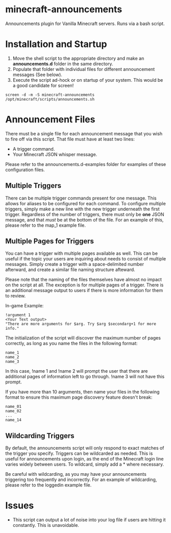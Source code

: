 # minecraft-announcements
Announcements plugin for Vanilla Minecraft servers. Runs via a bash script.

# Installation and Startup
1. Move the shell script to the appropriate directory and make an **announcements.d** folder in the same directory.
2. Populate that folder with individual files for different announcement messages (See below).
3. Execute the script ad-hock or on startup of your system. This would be a good candidate for screen!
````
screen -d -m -S minecraft-announcements /opt/minecraft/scripts/announcements.sh
````

# Announcement Files
There must be a single file for each announcement message that you wish to fire off via this script. That file must have at least two lines:
* A trigger command.
* Your Minecraft JSON whisper message.

Please refer to the announcements.d-examples folder for examples of these configuration files.

## Multiple Triggers
There can be multiple trigger commands present for one message. This allows for aliases to be configured for each command. To configure multiple triggers, simply make a new line with the new trigger underneath the first trigger. Regardless of the number of triggers, there must only be **one** JSON message, and that *must* be at the bottom of the file. For an example of this, please refer to the map_1 example file.

## Multiple Pages for Triggers
You can have a trigger with multiple pages available as well. This can be useful if the topic your users are inquiring about needs to consist of multiple messages. Simply create a trigger with a space-delimited number afterward, and create a similar file naming structure afteward.

Please note that the naming of the files themselves have almost no impact on the script at all. The exception is for multiple pages of a trigger. There is an additional message output to users if there is more information for them to review.

In-game Example:
````
!argument 1
<Your Text output>
"There are more arguments for $arg. Try $arg $secondarg+1 for more info."
````

The initialization of the script will discover the maximum number of pages correctly, as long as you name the files in the following format:

````
name_1
name_2
name_3
````

In this case, !name 1 and !name 2 will prompt the user that there are additional pages of information left to go through. !name 3 will not have this prompt.

If you have more than 10 arguments, then name your files in the following format to ensure this maximum page discovery feature doesn't break:

````
name_01
name_02
...
name_14
````

## Wildcarding Triggers
By default, the announcements script will only respond to exact matches of the trigger you specify. Triggers can be wildcarded as needed. This is useful for announcements upon login, as the end of the Minecraft login line varies widely between users. To wildcard, simply add a * where necessary.

Be careful with wildcarding, as you may have your announcements triggering too frequently and incorrectly. For an example of wildcarding, please refer to the loggedin example file.

# Issues
* This script can output a lot of noise into your log file if users are hitting it constantly. This is unavoidable.
